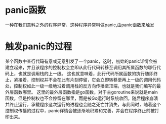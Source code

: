# panic函数
一种在我们意料之外的程序异常，这种程序异常叫做panic,由panic函数来触发

# 触发panic的过程
某个函数中某行代码有意或无意引发了一个panic，这时，初始的panic详情会被建立起来，并且该程序的控制权会立即从此行代码转移至调用其所属函数的哪行代码上，也就是调用栈的上一级。
这也就意味着，此行代码所属函数的执行随即终止，紧接着，控制权并不会在此有片刻停留，它会立即转移至再上一级的调用代码处，控制权如此一级一级地沿着调用栈的反方向传播至顶端，也就是我们编写的最外层函数哪里。
这里的最外层函数指是go函数，对于主goroutine来说就是main函数，但是控制权也不会停留在哪里，而是被Go运行时系统收回。随后程序崩溃并终止运行，承载程序这次运行的进程也会随之死亡并消失，与此同时，随着这个控制权传播的过程中，panic详情会被逐渐地积累和完善，并会在程序终止前被打印出来。